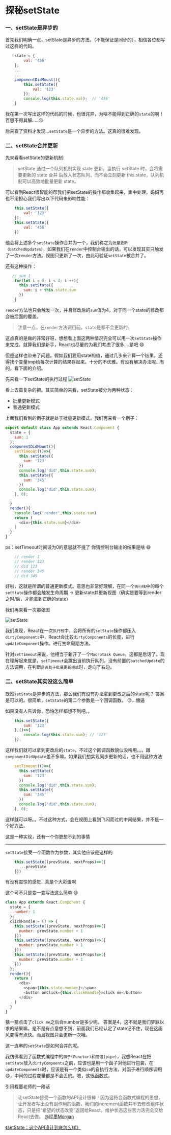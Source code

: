 # 探秘setState

### 一、setState是异步的
首先我们明确一点，setState是异步的方法。（不能保证是同步的），相信各位都写过这样的代码。
```javascript
    state = {
        val: '456'
    };
    ...
    ...
    componentDidMount(){
        this.setState({
            val: '123'
        });
        console.log(this.state.val);  // '456'
    }
```
我在第一次写出这样的代码的时候，也很诧异，为啥不能得到正确的`state`的啊！百思不得其解.....😒

后来查了资料才发现...`setState`是一个异步的方法。这真的很难发现。
### 二、setState合并更新
先来看看setState的更新机制:
>   setState 通过一个队列机制实现 state 更新。当执行 setState 时，会将需要更新的 state 合并 后放入状态队列，而不会立刻更新 this.state，队列机制可以高效地批量更新 state。

可以看到React很智能的帮我们把setState的操作都收集起来，集中处理，妈妈再也不用担心我们写出以下代码来影响性能：
```javascript
    this.setState({
        val: '123'
    });
    this.setState({
        val: '456'
    })
```
他会将上述多个`setState`操作合并为一个，我们称之为`批量更新（batchedUpdates）`，如果我们在`render`中控制台输出的话，可以发现其实只触发了一次`render`方法。视图只更新了一次，由此可验证`setState`被合并了。

还有这种操作：
```javascript
   // sum 1
    for(let i = 0; i < 4; i ++){
      this.setState({
        sum: i + this.state.sum
      })
    }
```
`render`方法也只会触发一次，并且修改后的`sum`值为4，对于同一个state的修改都会被后面的覆盖。

>   注意一点，在`render`方法调用前，`state`是都不会更新的。

这点真的是做的非常好呀，想想看上面这两种情况完全可以用一次`setState`操作来完成。就算我们是新手，React也尽量的为我们考虑了很多....是吧 😄

但是这样也带来了问题。假如我们要用state的值，通过几步来计算一个结果，还得找个变量tmp给每次计算的结果存起来。十分的不优雅。有没有解决办法呢...有的，看下面的介绍。

先来看一下setState的执行过程
![setState](https://github.com/w771854332/bengiBlog-node/blob/master/public/screenshot/setState.png?raw=true)

看上去蛮复杂的把。其实简单的来看，setState被分为两种状态：
-   批量更新模式
-   普通更新模式

上面我们看到的例子就是处于批量更新模式，我们再来看一个例子：

```javascript
export default class App extends React.Component {
  state = {
    sum: 1
  };
  componentDidMount(){
    setTimeout(()=>{
      this.setState({
        sum: '123'
      })
      console.log('did',this.state.sum);
      this.setState({
        sum: '345'
      })
      console.log('did',this.state.sum);
    }, 0);

  }
  render(){
    console.log('render',this.state.sum)
    return (
      <div>{this.state.sum}</div>
    )
  }
}
```

ps：setTimeout时间设为0的意思就不提了
你猜控制台输出的结果是啥 😄


```javascript
    // render 1
    // render 123
    // did 123
    // render 345
    // did 345
```

好啦，这就是所谓的普通更新模式。意思也非常好理解，在同一个`执行栈`中的每个`setState`操作都会触发生命周期 -> 更新state并更新视图（确实是要等到render之时/后，才能拿到正确的state）

我们再来看一次那张图

![setState](https://github.com/w771854332/bengiBlog-node/blob/master/public/screenshot/setState.png?raw=true)

我们发现，React在一次`执行栈`中，会将所有的`setState`操作都压入`dirtyComponents`中，React会比较`dirtyComponents`的长度，进行`updateComponent`操作。进行生命周期方法。

针对`setTimeout`来说，他相当于新开了一个`Macrotask Queue`。这都是后话了。现在理解起来就是，`setTimeout`会跳出当前执行队列，没有前置的`batchedUpdate`的方法调用，在判断`是否处于批量更新模式`时，走向了右边。
### 二、setState其实没这么简单
既然`setState`是异步的方法，那么我们有没有办法拿到更改之后的state呢？ 答案是可以的。很简单，`setState`的第二个参数是一个回调函数。 😒...懵逼

如果没有人告诉你，恐怕怎样都想不到吧。。

```javascript
    this.setState({
        sum: '123'
    },()=>{
        console.log(this.state.sum); // '123'
    });
```
这样我们就可以拿到更改后的`state`，不过这个回调函数貌似没啥用。。。跟`componentDidUpdate`差不多嘛。如果我们想实现同步更新的话，也不用这种方法

```javascript
    setTimeout(()=>{
      this.setState({
        sum: '123'
      })
      console.log('did',this.state.sum);
      this.setState({
        sum: '345'
      })
      console.log('did',this.state.sum);
    }, 0);
```

这样就可以呀。。不过这种方式，会在视图上看到飞闪而过的中间结果，并不是一个好方法。

这是一种实现，还有一个你更想不到的事情

-----

`setState`接受一个函数作为参数，其实他应该是这样的
```javascript
    this.setState((prevState, nextProps)=>({
      ...prevState
    }))
```

有没有震惊的感觉...真是个大彩蛋啊

这个可不只是变一变写法这么简单 😄

```javascript
class App extends React.Component {
  state = {
    number: 1
  };
  clickHandle = () => {
    this.setState((prevState, nextProps)=>({
      number: prevState.number + 1
    }))
    this.setState((prevState, nextProps)=>({
      number: prevState.number + 1
    }))
    this.setState((prevState, nextProps)=>({
      number: prevState.number + 1
    }))
  };
  render(){
    return (
      <div>
        <span>{this.state.number}</span>
        <button onClick={this.clickHandle}>click me</button>
      </div>
    )
  }
}
```

猜一猜点击了`click me`之后会number是多少呢。
答案是4，这不就是我们梦寐以求的结果嘛。是不是有点意想不到，前面我们已经认定了state记不住，现在这画风变得有点快。而且视图只会更新一次哦。

这一连串的`setState`是如何合并的呢。

我仿佛看到了函数式编程中的`函子(Functor)`和`管道(pipe)`，我想React在把`setState`放入`dirtyCompoents`之前，应该也是用一个函子对他进行包装，在`updateComponents`时，应该是有一个类似`co`的自执行方法，对函子进行顺序调用😄，中间的过程变量都是不会丢的。嗯，这很函数式。

引用程墨老师的一段话
>   让setState接受一个函数的API设计很棒！因为这符合函数式编程的思想，让开发者写出没有副作用的函数，我们的increment函数并不去修改组件状态，只是把“希望的状态改变”返回给React，维护状态这些苦力活完全交给React去做。
[@程墨Morgan](https://www.zhihu.com/people/morgancheng/activities)


[《setState：这个API设计到底怎么样》](https://zhuanlan.zhihu.com/p/25954470)
